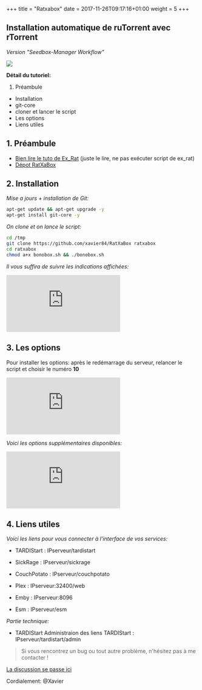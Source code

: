+++
title = "Ratxabox"
date =  2017-11-26T09:17:16+01:00
weight = 5
+++

## Installation automatique de ruTorrent avec rTorrent
*Version "Seedbox-Manager Workflow"*

![](https://images.mondedie.fr/eGGF79nV/ALXQCNGT)

**Détail du tutoriel:**

1. Préambule
* Installation
* git-core
* cloner et lancer le script
* Les options
* Liens utiles


## 1. Préambule

* [Bien lire le tuto de Ex_Rat](https://mondedie.fr/d/5399 "Ratxabox") (juste le lire, ne pas exécuter script de ex_rat)
* [Dépot RatXaBox](https://github.com/xavier84/RatXaBox "Ratxabox")

## 2.  Installation

*Mise a jours + installation de Git:*
```bash
apt-get update && apt-get upgrade -y
apt-get install git-core -y
```

*On clone et on lance le script:*
```bash
cd /tmp
git clone https://github.com/xavier84/RatXaBox ratxabox
cd ratxabox
chmod a+x bonobox.sh && ./bonobox.sh
```
*Il vous suffira de suivre les indications affichées:*

![Google logo](https://cloud.llamasweet.tech/index.php/apps/files_sharing/ajax/publicpreview.php?x=1920&y=543&a=true&file=ratxaboxlin.jpg&t=EWJJRRVDeKBnP7I&scalingup=0 "google logo")

## 3.  Les options
Pour installer les options: après le redémarrage du serveur, relancer le script et choisir le numéro **10**

![Google logo](https://cloud.llamasweet.tech/index.php/apps/files_sharing/ajax/publicpreview.php?x=1920&y=543&a=true&file=options.jpg&t=QoqdE9ywmV4DzX8&scalingup=0 "google logo")

*Voici les options supplémentaires disponibles:*

![Google logo](https://cloud.llamasweet.tech/index.php/apps/files_sharing/ajax/publicpreview.php?x=1920&y=543&a=true&file=options%25C3%25A9tendues.jpg&t=GAKD2pGwgBIkhB9&scalingup=0 "google logo")

## 4. Liens utiles

*Voici les liens pour vous connecter à l'interface de vos services:*

* TARDIStart :
IPserveur/tardistart

* SickRage :
IPserveur/sickrage

* CouchPotato :
IPserveur/couchpotato

* Plex :
IPserveur:32400/web

* Emby :
IPserveur:8096

* Esm :
IPserveur/esm


*Partie technique:*

- TARDIStart
Administraion des liens TARDIStart :
IPserveur/tardistart/admin

> Si vous rencontrez un bug ou tout autre problème, n'hésitez pas à me contacter !

[La discussion se passe ici](https://mondedie.fr/d/8717-Discussion-RatXaBox-ruTorrent-avec-rTorrent-Version-Workflow "Ratxabox")

Cordialement:
@Xavier